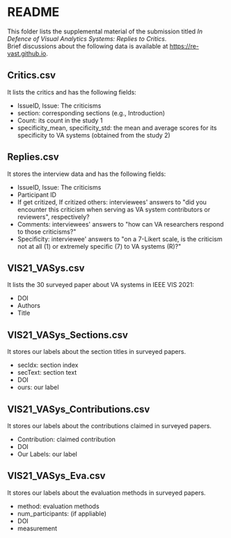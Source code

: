 # README
This folder lists the supplemental material of the submission titled *In Defence of Visual Analytics Systems: Replies to Critics*.  
Brief discussions about the following data is available at <a href="https://re-vast.github.io">https://re-vast.github.io</a>.


## Critics.csv
It lists the critics and has the following fields:
- IssueID, Issue: The criticisms
- section: corresponding sections (e.g., Introduction)
- Count: its count in the study 1
- specificity_mean, specificity_std: the mean and average scores for its specificity to VA systems (obtained from the study 2)

## Replies.csv
It stores the interview data and has the following fields:
- IssueID, Issue: The criticisms
- Participant ID
- If get critized, If critized others: interviewees' answers to "did you encounter this criticism when serving as VA system contributors or reviewers", respectively?
- Comments: interviewees' answers to "how can VA researchers respond to those criticisms?"
- Specificity: interviewee' answers to "on a 7-Likert scale, is the criticism not at all (1) or extremely specific (7) to VA systems (R)?"

## VIS21_VASys.csv  
It lists the 30 surveyed paper about VA systems in IEEE VIS 2021:
- DOI
- Authors
- Title

## VIS21_VASys_Sections.csv
It stores our labels about the section titles in surveyed papers.
- secIdx: section index
- secText: section text
- DOI
- ours: our label

## VIS21_VASys_Contributions.csv
It stores our labels about the contributions claimed in surveyed papers.
- Contribution: claimed contribution
- DOI
- Our Labels: our label

## VIS21_VASys_Eva.csv
It stores our labels about the evaluation methods in surveyed papers.
- method: evaluation methods
- num_participants: (if appliable)
- DOI
- measurement